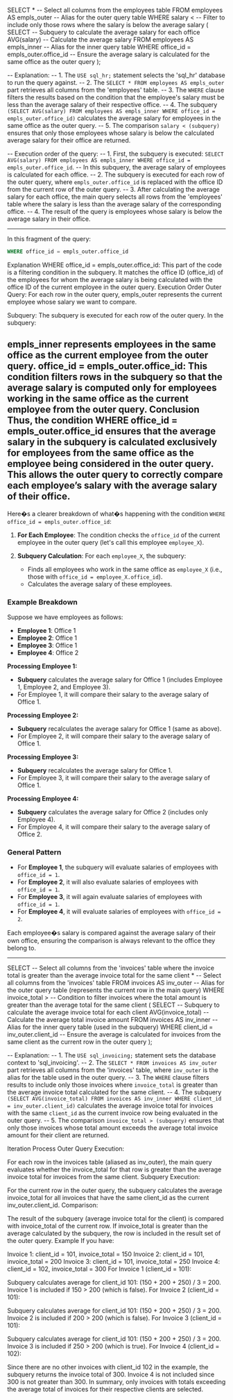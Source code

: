 SELECT
    * 											-- Select all columns from the employees table
FROM
    employees AS empls_outer 					-- Alias for the outer query table
WHERE
    salary < 									-- Filter to include only those rows where the salary is below the average salary
    (
        SELECT									-- Subquery to calculate the average salary for each office
            AVG(salary) 						-- Calculate the average salary
        FROM
            employees AS empls_inner 			-- Alias for the inner query table
        WHERE
            office_id = empls_outer.office_id 	-- Ensure the average salary is calculated for the same office as the outer query
    );

-- Explanation:
-- 1. The `USE sql_hr;` statement selects the 'sql_hr' database to run the query against.
-- 2. The `SELECT * FROM employees AS empls_outer` part retrieves all columns from the 'employees' table.
-- 3. The `WHERE` clause filters the results based on the condition that the employee's salary must be less than the average salary of their respective office.
-- 4. The subquery `(SELECT AVG(salary) FROM employees AS empls_inner WHERE office_id = empls_outer.office_id)` calculates the average salary for employees in the same office as the outer query.
-- 5. The comparison `salary < (subquery)` ensures that only those employees whose salary is below the calculated average salary for their office are returned.

-- Execution order of the query:
-- 1. First, the subquery is executed: `SELECT AVG(salary) FROM employees AS empls_inner WHERE office_id = empls_outer.office_id`.
--    In this subquery, the average salary of employees is calculated for each office.
-- 2. The subquery is executed for each row of the outer query, where `empls_outer.office_id` is replaced with the office ID from the current row of the outer query.
-- 3. After calculating the average salary for each office, the main query selects all rows from the 'employees' table where the salary is less than the average salary of the corresponding office.
-- 4. The result of the query is employees whose salary is below the average salary in their office.

---

In this fragment of the query:

```sql
WHERE office_id = empls_outer.office_id
```

Explanation
WHERE office_id = empls_outer.office_id: This part of the code is a filtering condition in the subquery. It matches the office ID (office_id) of the employees for whom the average salary is being calculated with the office ID of the current employee in the outer query.
Execution Order
Outer Query: For each row in the outer query, empls_outer represents the current employee whose salary we want to compare.

Subquery: The subquery is executed for each row of the outer query. In the subquery:

empls_inner represents employees in the same office as the current employee from the outer query.
office_id = empls_outer.office_id: This condition filters rows in the subquery so that the average salary is computed only for employees working in the same office as the current employee from the outer query.
Conclusion
Thus, the condition WHERE office_id = empls_outer.office_id ensures that the average salary in the subquery is calculated exclusively for employees from the same office as the employee being considered in the outer query. This allows the outer query to correctly compare each employee’s salary with the average salary of their office.
---

Here�s a clearer breakdown of what�s happening with the condition `WHERE office_id = empls_outer.office_id`:

1. **For Each Employee**: The condition checks the `office_id` of the current employee in the outer query (let's call this employee `employee_X`).

2. **Subquery Calculation**: For each `employee_X`, the subquery:
   - Finds all employees who work in the same office as `employee_X` (i.e., those with `office_id = employee_X.office_id`).
   - Calculates the average salary of these employees.

### Example Breakdown

Suppose we have employees as follows:

- **Employee 1**: Office 1
- **Employee 2**: Office 1
- **Employee 3**: Office 1
- **Employee 4**: Office 2

**Processing Employee 1:**
- **Subquery** calculates the average salary for Office 1 (includes Employee 1, Employee 2, and Employee 3).
- For Employee 1, it will compare their salary to the average salary of Office 1.

**Processing Employee 2:**
- **Subquery** recalculates the average salary for Office 1 (same as above).
- For Employee 2, it will compare their salary to the average salary of Office 1.

**Processing Employee 3:**
- **Subquery** recalculates the average salary for Office 1.
- For Employee 3, it will compare their salary to the average salary of Office 1.

**Processing Employee 4:**
- **Subquery** calculates the average salary for Office 2 (includes only Employee 4).
- For Employee 4, it will compare their salary to the average salary of Office 2.

### General Pattern

- For **Employee 1**, the subquery will evaluate salaries of employees with `office_id = 1`.
- For **Employee 2**, it will also evaluate salaries of employees with `office_id = 1`.
- For **Employee 3**, it will again evaluate salaries of employees with `office_id = 1`.
- For **Employee 4**, it will evaluate salaries of employees with `office_id = 2`.

Each employee�s salary is compared against the average salary of their own office, ensuring the comparison is always relevant to the office they belong to.


---

SELECT											-- Select all columns from the 'invoices' table where the invoice total is greater than the average invoice total for the same client
    * 											-- Select all columns from the 'invoices' table
FROM
    invoices AS inv_outer 						-- Alias for the outer query table (represents the current row in the main query)
WHERE
    invoice_total > 							-- Condition to filter invoices where the total amount is greater than the average total for the same client
    (
        SELECT									-- Subquery to calculate the average invoice total for each client
            AVG(invoice_total) 					-- Calculate the average total invoice amount
        FROM
            invoices AS inv_inner 				-- Alias for the inner query table (used in the subquery)
        WHERE
            client_id = inv_outer.client_id 	-- Ensure the average is calculated for invoices from the same client as the current row in the outer query
    );

-- Explanation:
-- 1. The `USE sql_invoicing;` statement sets the database context to 'sql_invoicing'.
-- 2. The `SELECT * FROM invoices AS inv_outer` part retrieves all columns from the 'invoices' table, where `inv_outer` is the alias for the table used in the outer query.
-- 3. The `WHERE` clause filters results to include only those invoices where `invoice_total` is greater than the average invoice total calculated for the same client.
-- 4. The subquery `(SELECT AVG(invoice_total) FROM invoices AS inv_inner WHERE client_id = inv_outer.client_id)` calculates the average invoice total for invoices with the same `client_id` as the current invoice row being evaluated in the outer query.
-- 5. The comparison `invoice_total > (subquery)` ensures that only those invoices whose total amount exceeds the average total invoice amount for their client are returned.

Iteration Process
Outer Query Execution:

For each row in the invoices table (aliased as inv_outer), the main query evaluates whether the invoice_total for that row is greater than the average invoice total for invoices from the same client.
Subquery Execution:

For the current row in the outer query, the subquery calculates the average invoice_total for all invoices that have the same client_id as the current inv_outer.client_id.
Comparison:

The result of the subquery (average invoice total for the client) is compared with invoice_total of the current row.
If invoice_total is greater than the average calculated by the subquery, the row is included in the result set of the outer query.
Example
If you have:

Invoice 1: client_id = 101, invoice_total = 150
Invoice 2: client_id = 101, invoice_total = 200
Invoice 3: client_id = 101, invoice_total = 250
Invoice 4: client_id = 102, invoice_total = 300
For Invoice 1 (client_id = 101):

Subquery calculates average for client_id 101: (150 + 200 + 250) / 3 = 200.
Invoice 1 is included if 150 > 200 (which is false).
For Invoice 2 (client_id = 101):

Subquery calculates average for client_id 101: (150 + 200 + 250) / 3 = 200.
Invoice 2 is included if 200 > 200 (which is false).
For Invoice 3 (client_id = 101):

Subquery calculates average for client_id 101: (150 + 200 + 250) / 3 = 200.
Invoice 3 is included if 250 > 200 (which is true).
For Invoice 4 (client_id = 102):

Since there are no other invoices with client_id 102 in the example, the subquery returns the invoice total of 300.
Invoice 4 is not included since 300 is not greater than 300.
In summary, only invoices with totals exceeding the average total of invoices for their respective clients are selected.
